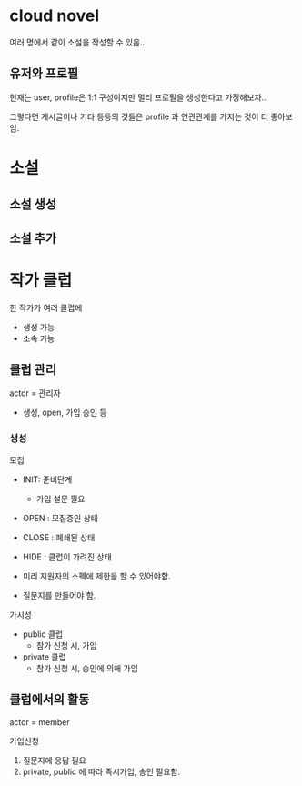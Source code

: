 # cloud novel

여러 명에서 같이 소설을 작성할 수 있음..

## 유저와 프로필

현재는 user, profile은 1:1 구성이지만
멀티 프로필을 생성한다고 가정해보자..

그렇다면 게시글이나 기타 등등의 것들은 profile 과 연관관계를 가지는 것이 더 좋아보임.

# 소설

## 소설 생성

## 소설 추가

# 작가 클럽

한 작가가 여러 클럽에

- 생성 가능
- 소속 가능

## 클럽 관리

actor = 관리자

- 생성, open, 가입 승인 등

### 생성

모집

- INIT: 준비단계
    - 가입 설문 필요
- OPEN : 모집중인 상태
- CLOSE : 폐쇄된 상태
- HIDE : 클럽이 가려진 상태

- 미리 지원자의 스펙에 제한을 할 수 있어야함.
- 질문지를 만들어야 함.

가시성

- public 클럽
    - 참가 신청 시, 가입
- private 클럽
    - 참가 신청 시, 승인에 의해 가입

## 클럽에서의 활동

actor = member

가입신청

1. 질문지에 응답 필요
2. private, public 에 따라 즉시가입, 승인 필요함. 











